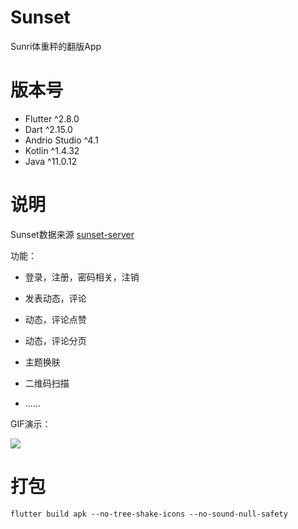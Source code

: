 # Sunset

Sunri体重秤的翻版App
# 版本号
- Flutter ^2.8.0
- Dart ^2.15.0
- Andrio Studio ^4.1
- Kotlin ^1.4.32
- Java ^11.0.12

# 说明

Sunset数据来源 [sunset-server](https://github.com/dlongs49/sunset-server)

功能：

- 登录，注册，密码相关，注销

- 发表动态，评论
- 动态，评论点赞
- 动态，评论分页
- 主题换肤
- 二维码扫描
- ......

GIF演示：

![](https://i.postimg.cc/Hnp3vCHK/sunset.gif)


# 打包

 `flutter build apk --no-tree-shake-icons --no-sound-null-safety`

